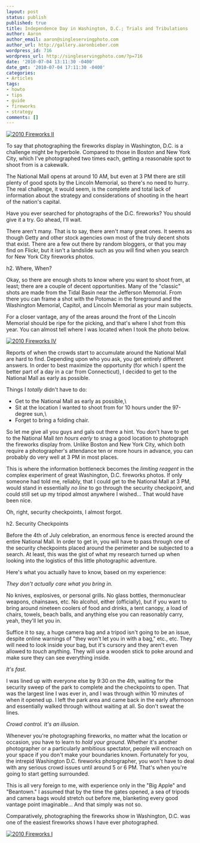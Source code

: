 ```yaml
---
layout: post
status: publish
published: true
title: Independence Day in Washington, D.C.; Trials and Tribulations
author: Aaron
author_email: aaron@singleservingphoto.com
author_url: http://gallery.aaronbieber.com
wordpress_id: 716
wordpress_url: http://singleservingphoto.com/?p=716
date: '2010-07-04 13:11:30 -0400'
date_gmt: '2010-07-04 17:11:30 -0400'
categories:
- Articles
tags:
- howto
- tips
- guide
- fireworks
- strategy
comments: []
---
```

[![](http://singleservingphoto.com/wp-content/uploads/2010/07/2010-Fireworks-II-200x300.jpg "2010 Fireworks II")](http://www.flickr.com/photos/singleservingphoto/4783381259/in/set-72157624347109393/)

To say that photographing the fireworks display in Washington, D.C. is a
challenge might be hyperbole. Compared to those in Boston and New York
City, which I've photographed two times each, getting a reasonable spot
to shoot from is a cakewalk.

The National Mall opens at around 10 AM, but even at 3 PM there are
still plenty of good spots by the Lincoln Memorial, so there's no need
to hurry. The real challenge, it would seem, is the complete and total
lack of information about the strategy and considerations of shooting in
the heart of the nation's capital.<span id="more"></span><span
id="more-716"></span>

Have you ever searched for photographs of the D.C. fireworks? You should
give it a try. Go ahead, I'll wait.

There aren't many. That is to say, there aren't many great ones. It
seems as though Getty and other stock agencies own most of the truly
decent shots that exist. There are a few out there by random bloggers,
or that you may find on Flickr, but it isn't a landslide such as you
will find when you search for New York City fireworks photos.

h2. Where, When?

Okay, so there are enough shots to know where you want to shoot from, at
least; there are a couple of decent opportunities. Many of the "classic"
shots are made from the Tidal Basin near the Jefferson Memorial. From
there you can frame a shot with the Potomac in the foreground and the
Washington Memorial, Capitol, and Lincoln Memorial as your main
subjects.

For a closer vantage, any of the areas around the front of the Lincoln
Memorial should be ripe for the picking, and that's where I shot from
this year. You can almost tell where I was located when I took the photo
below.

[![](http://singleservingphoto.com/wp-content/uploads/2010/07/2010-Fireworks-IV-400x600.jpg "2010 Fireworks IV")](http://www.flickr.com/photos/singleservingphoto/4784016140/in/set-72157624347109393/)

Reports of when the crowds start to accumulate around the National Mall
are hard to find. Depending upon who you ask, you get entirely different
answers. In order to best maximize the opportunity (for which I spent
the better part of a day in a car from Connecticut), I decided to get to
the National Mall as early as possible.

Things I _totally_ didn't have to do:

* Get to the National Mall as early as possible,\
 * Sit at the location I wanted to shoot from for 10 hours under the
97-degree sun,\
 * Forget to bring a folding chair.

So let me give all you guys and gals out there a hint. You don't have to
get to the National Mall _ten hours early_ to snag a good location to
photograph the fireworks display from. Unlike Boston and New York City,
which both require a photographer's attendance ten or more hours in
advance, you can probably do very well at 3 PM in most places.

This is where the information bottleneck becomes the _limiting
reagent_ in the complex experiment of great Washington, D.C. fireworks
photos. If only someone had told me, reliably, that I could get to the
National Mall at 3 PM, would stand in essentially _no line_ to go
through the security checkpoint, and could still set up my tripod almost
anywhere I wished... That would have been nice.

Oh, right, security checkpoints, I almost forgot.

h2. Security Checkpoints

Before the 4th of July celebration, an enormous fence is erected around
the entire National Mall. In order to get in, you will have to pass
through one of the security checkpoints placed around the perimeter and
be subjected to a search. At least, this was the gist of what my
research turned up when looking into the logistics of this little
photographic adventure.

Here's what you actually have to know, based on my experience:

*_They don't actually care what you bring in._*

No knives, explosives, or personal grills. No glass bottles,
thermonuclear weapons, chainsaws, etc. No alcohol, either (officially),
but if you want to bring around nineteen coolers of food and drinks, a
tent canopy, a load of chairs, towels, beach balls, and anything else
you can reasonably carry, yeah, they'll let you in.

Suffice it to say, a huge camera bag and a tripod isn't going to be an
issue, despite online warnings of "they won't let you in with a bag,"
etc., etc. They will need to look inside your bag, but it's cursory and
they aren't even allowed to _touch_ anything. They will use a wooden
stick to poke around and make sure they can see everything inside.

*_It's fast._*

I was lined up with everyone else by 9:30 on the 4th, waiting for the
security sweep of the park to complete and the checkpoints to open. That
was the largest line I was ever in, and I was through within 10 minutes
of when it opened up. I left the park area and came back in the early
afternoon and essentially walked through without waiting at all. So
don't sweat the lines.

*_Crowd control. It's an illusion._*

Whenever you're photographing fireworks, no matter what the location or
occasion, you have to learn to _hold your ground_. Whether it's
another photographer or a particularly ambitious spectator, people will
encroach on your space if you don't make your boundaries known.
Fortunately for you, the intrepid Washington D.C. fireworks
photographer, you won't have to deal with any serious crowd issues until
around 5 or 6 PM. That's when you're going to start getting surrounded.

This is all very foreign to me, with experience only in the "Big Apple"
and "Beantown." I assumed that by the time the gates opened, a sea of
tripods and camera bags would stretch out before me, blanketing every
good vantage point imaginable... And that simply was not so.

Comparatively, photographing the fireworks show in Washington, D.C. was
one of the easiest fireworks shows I have ever photographed.

[![](http://singleservingphoto.com/wp-content/uploads/2010/07/2010-Fireworks-I-400x600.jpg "2010 Fireworks I")](http://www.flickr.com/photos/singleservingphoto/4783376999/in/set-72157624347109393/)
